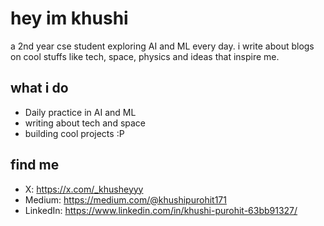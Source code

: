 # hey im khushi

a 2nd year cse student exploring AI and ML every day. 
i write about blogs on cool stuffs like tech, space, physics and ideas that inspire me.

## what i do
- Daily practice in AI and ML  
- writing about tech and space  
- building cool projects :P   

## find me
- X: https://x.com/_khusheyyy 
- Medium: https://medium.com/@khushipurohit171
- LinkedIn: https://www.linkedin.com/in/khushi-purohit-63bb91327/
